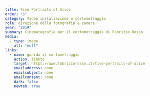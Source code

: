 ```yaml
---
title: Five Portraits of Alice
order: "5"
category: Video installazione e cortometraggio
role: direzione della fotografia e camera
year: "2019"
summary: Cinematografia per il cortometraggio di Fabrizio Rosso
media:
  - type: image
    alt: "null"
links:
  - name: guarda il cortometraggio
    action: linkto
    target: https://www.fabriziorosso.it/five-portraits-of-alice
    emailaddress: none
    emailsubject: none
    emailcontent: none
    dark: false
    newtab: true
---
```

